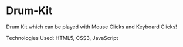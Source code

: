 # Drum-Kit
Drum Kit which can be played with Mouse Clicks and Keyboard Clicks!


Technologies Used: HTML5, CSS3, JavaScript
